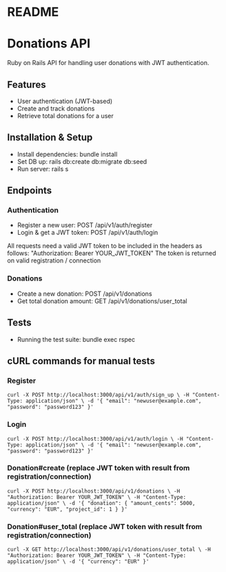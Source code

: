 # README
# Donations API

Ruby on Rails API for handling user donations with JWT authentication.

## Features
- User authentication (JWT-based)
- Create and track donations
- Retrieve total donations for a user

## Installation & Setup
- Install dependencies: bundle install
- Set DB up: rails db:create db:migrate db:seed
- Run server: rails s

## Endpoints
### Authentication
- Register a new user: POST  /api/v1/auth/register
- Login & get a JWT token: POST  /api/v1/auth/login

All requests need a valid JWT token to be included in the headers as follows:
"Authorization: Bearer YOUR_JWT_TOKEN"
The token is returned on valid registration / connection

### Donations
- Create a new donation: POST  /api/v1/donations
- Get total donation amount: GET /api/v1/donations/user_total

## Tests
- Running the test suite: bundle exec rspec

## cURL commands for manual tests
### Register
`curl -X POST http://localhost:3000/api/v1/auth/sign_up \
     -H "Content-Type: application/json" \
     -d '{
           "email": "newuser@example.com",
           "password": "password123"
         }'
`

### Login
`curl -X POST http://localhost:3000/api/v1/auth/login \
     -H "Content-Type: application/json" \
     -d '{
           "email": "newuser@example.com",
           "password": "password123"
         }'
`

### Donation#create (replace JWT token with result from registration/connection)
`curl -X POST http://localhost:3000/api/v1/donations \
     -H "Authorization: Bearer YOUR_JWT_TOKEN" \
     -H "Content-Type: application/json" \
     -d '{
           "donation": {
             "amount_cents": 5000,
             "currency": "EUR",
             "project_id": 1
           }
         }'
`

### Donation#user_total (replace JWT token with result from registration/connection)
`curl -X GET http://localhost:3000/api/v1/donations/user_total \
     -H "Authorization: Bearer YOUR_JWT_TOKEN" \
     -H "Content-Type: application/json" \
     -d '{ "currency": "EUR" }'
`
